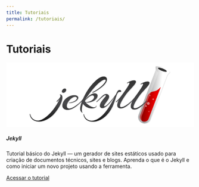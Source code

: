 ```yaml
---
title: Tutoriais
permalink: /tutoriais/
---
```


<h1>Tutoriais</h1>

<div class="row">
  <div class="col-sm-4">
    <div class="card">
      <div style="text-align: center">
        <img src="/res/img/jekyll/logo-jekyll.png" class="card-img-top" alt="Logo do Jekyll">
      </div>
      <div class="card-body">
        <h5 class="card-title">Jekyll</h5>
        <p class="card-text">Tutorial básico do Jekyll — um gerador de sites estáticos usado para criação de documentos técnicos, sites e blogs. Aprenda o que é o Jekyll e como iniciar um novo projeto usando a ferramenta.</p>
        <a href="/tutoriais/jekyll/" class="btn btn-dark btn-lg">Acessar o tutorial</a>
      </div>
    </div>
  </div>
</div>
